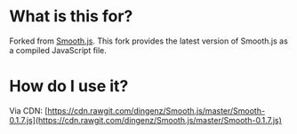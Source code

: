 # What is this for?

Forked from [Smooth.js](https://github.com/osuushi/Smooth.js). This fork provides the latest version of Smooth.js as a compiled JavaScript file.

# How do I use it?

Via CDN: [https://cdn.rawgit.com/dingenz/Smooth.js/master/Smooth-0.1.7.js](https://cdn.rawgit.com/dingenz/Smooth.js/master/Smooth-0.1.7.js)